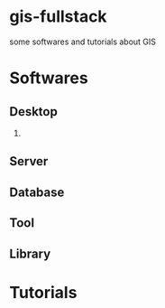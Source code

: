 # gis-fullstack
some softwares and tutorials about GIS

# Softwares
## Desktop
1. 
## Server
## Database
## Tool
## Library


# Tutorials

